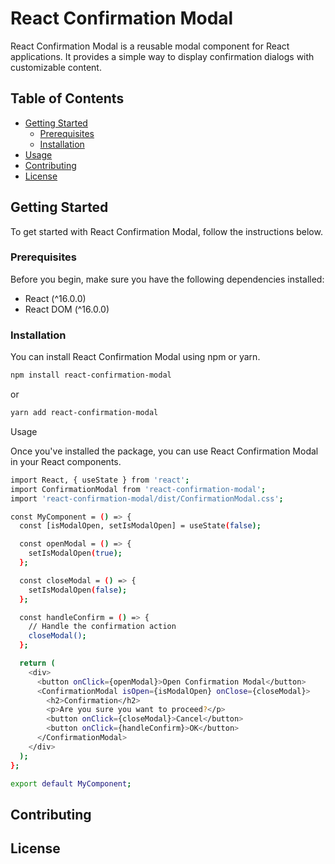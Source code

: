 # React Confirmation Modal

React Confirmation Modal is a reusable modal component for React applications. It provides a simple way to display confirmation dialogs with customizable content.

## Table of Contents

- [Getting Started](#getting-started)
  - [Prerequisites](#prerequisites)
  - [Installation](#installation)
- [Usage](#usage)
- [Contributing](#contributing)
- [License](#license)

## Getting Started

To get started with React Confirmation Modal, follow the instructions below.

### Prerequisites

Before you begin, make sure you have the following dependencies installed:

- React (^16.0.0)
- React DOM (^16.0.0)

### Installation

You can install React Confirmation Modal using npm or yarn.

```bash
npm install react-confirmation-modal
```
or

```bash
yarn add react-confirmation-modal
```

Usage

Once you've installed the package, you can use React Confirmation Modal in your React components.

```bash
import React, { useState } from 'react';
import ConfirmationModal from 'react-confirmation-modal';
import 'react-confirmation-modal/dist/ConfirmationModal.css';

const MyComponent = () => {
  const [isModalOpen, setIsModalOpen] = useState(false);

  const openModal = () => {
    setIsModalOpen(true);
  };

  const closeModal = () => {
    setIsModalOpen(false);
  };

  const handleConfirm = () => {
    // Handle the confirmation action
    closeModal();
  };

  return (
    <div>
      <button onClick={openModal}>Open Confirmation Modal</button>
      <ConfirmationModal isOpen={isModalOpen} onClose={closeModal}>
        <h2>Confirmation</h2>
        <p>Are you sure you want to proceed?</p>
        <button onClick={closeModal}>Cancel</button>
        <button onClick={handleConfirm}>OK</button>
      </ConfirmationModal>
    </div>
  );
};

export default MyComponent;
```

Contributing
---

License
---